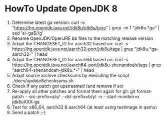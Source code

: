 # HowTo Update OpenJDK 8 #

1. Determine latest ga version:
     curl -s "https://hg.openjdk.java.net/jdk8u/jdk8u/tags" | grep -m 1 "jdk8u.*ga" | sed 's/-ga$//g'
2. Rename OpenJDK/OpenJRE bb files to the matching release version
3. Adapt the CHANGESET_ID for aarch32 based on:
     curl -s https://hg.openjdk.java.net/aarch32-port/jdk8u/tags | grep "jdk8u.*ga-aarch32-" | head
4. Adapt the CHANGESET_ID for aarch64 based on:
     curl -s https://hg.openjdk.java.net/aarch64-port/jdk8u-shenandoah/tags | grep "aarch64-shenandoah-jdk8u.*-" | head
5. Adapt source archive checksums by executing the script
     ./docs/update8checksums.sh
6. Check if any patch got upstreamed (and remove if so)
7. Re-apply all other patches and format them again
    for git: git format-patch --src-prefix=a/y/ --dst-prefix=b/y/ -n --start-number=x jdk8uXXX-ga
8. Test for x86_64, aarch32 & aarch64 (at least using testimage in qemu)
9. Send a patch ;-)
